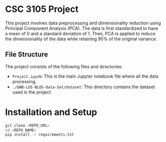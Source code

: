 # CSC 3105 Project

This project involves data preprocessing and dimensionality reduction using Principal Component Analysis (PCA). The data is first standardized to have a mean of 0 and a standard deviation of 1. Then, PCA is applied to reduce the dimensionality of the data while retaining 95% of the original variance.

## File Structure

The project consists of the following files and directories:

- `Project.ipynb`: This is the main Jupyter notebook file where all the data processing.
- `./UWB-LOS-NLOS-Data-Set/dataset`: This directory contains the dataset used in the project.

# Installation and Setup

```bash
git clone <REPO_URL>
cd <REPO_NAME>
pip install -r requirements.txt
```